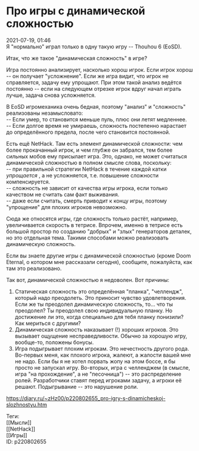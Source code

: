 Про игры с динамической сложностью
===================================

   
 2021-07-19, 01:46   
  Я "нормально" играл только в одну такую игру -- Thouhou 6 (EoSD).   
   
 Итак, что же такое "динамическая сложность" в игре?   
   
 Игра постоянно анализирует, насколько хорош игрок. Если игрок хорош -- он получает "усложнение". Если же игра видит, что игрок не справляется, задачу ему упрощают. При этом такой анализ ведётся постоянно -- если на следующем отрезке игрок вдруг начал играть лучше, задача снова усложняется.   
   
 В EoSD игромеханика очень бедная, поэтому "анализ" и "сложность" реализованы незамысловато:   
 -- Если умер, то становится меньше пуль, плюс они летят медленнее.   
 -- Если долгое время не умираешь, сложность постепенно нарастает до определённого предела, после чего становится постоянной.   
   
  Есть ещё NetHack. Там есть элемент динамической сложности: чем более прокачанный игрок, и чем глубже он забрался, тем более сильных мобов ему присылает игра. Это, однако, не может считаться динамической сложностью в полном смысле слова, поскольку:   
 -- при правильной стратегии NetHack в течение каждой катки  *упрощается*  , а не усложняется, т.е. повышение сложности компенсируется.   
 -- сложность не зависит от качества игры игрока, если только качеством не считать сам факт выживания.   
 -- даже если считать, смерть приводит к концу игры, поэтому "упрощение" для плохих игроков невозможно.   
   
 Сюда же относятся игры, где сложность только растёт, например, увеличивается скорость в тетрисе. Впрочем, именно в тетрисе есть большой простор по созданию "добрых" и "злых" генераторов деталек, но это отдельная тема. Такими способами можно реализовать динамическую сложность.    
   
 Если вы знаете другие игры с динамической сложностью (кроме Doom Eternal, о котором мне рассказали сегодня), сообщите, пожалуйста, как там это реализовано.   
   
 Так вот, динамической сложностью я недоволен. Вот причины:   
 1. Статическая сложность это определённая "планка", "челлендж", который надо преодолеть. Это приносит чувство удовлетворения. Если же ты преодолел динамическую сложность, то... что ты преодолел? Ты преодолел свою индивидуальную планку. Но достижение ли это, когда специально для тебя планку понизили? Как мериться с другими?   
 2. Динамическая сложность наказывает (!) хороших игроков. Это вызывает ощущение несправедливости. Обычно за хорошую игру, вообще-то, положены бонусы.   
 3. Игра подыгрывает плохим игрокам. Это нечестность другого рода. Во-первых меня, как плохого игрока, жалеют, а жалости вашей мне не надо. Если бы я не хотел порвать жопу на этом боссе, я бы просто не запускал игру. Во-вторых, игра с челленджем (в смысле, игра "на прохождение", а не "песочница") -- это распределение ролей. Разработчики ставят перед игроками задачу, а игроки её решают. Подыгрывание -- это нарушение роли.   
    
 <https://diary.ru/~zHz00/p220802655_pro-igry-s-dinamicheskoj-slozhnostyu.htm>   
   
 Теги:   
 [[Мысли]]   
 [[NetHack]]   
 [[Игры]]   
 ID: p220802655